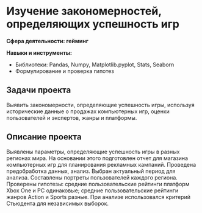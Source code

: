 # Изучение закономерностей, определяющих успешность игр

**Сфера деятельности: гейминг**

**Навыки и инструменты:**
- Библиотеки: Pandas, Numpy, Matplotlib.pyplot, Stats, Seaborn
- Формулирование и проверка гипотез

## Задачи проекта
Выявить закономерности, определяющие успешность игры, используя исторические данные о продажах компьютерных игр, оценки пользователей и экспертов, жанры и платформы.

## Описание проекта
Выявлены параметры, определяющие успешность игры в разных регионах мира. На основании этого подготовлен отчет для магазина компьютерных игр для планирования рекламных кампаний. Проведена предобработка данных, анализ. Выбран актуальный период для анализа. Составлены портреты пользователей каждого региона. Проверены гипотезы: средние пользовательские рейтинги платформ Xbox One и PC одинаковые; средние пользовательские рейтинги жанров Action и Sports разные. При анализе использовался критерий Стьюдента для независимых выборок.
